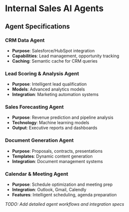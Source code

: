 ﻿# Internal Sales AI Agents

## Agent Specifications

### CRM Data Agent
- **Purpose**: Salesforce/HubSpot integration
- **Capabilities**: Lead management, opportunity tracking
- **Caching**: Semantic cache for CRM queries

### Lead Scoring & Analysis Agent
- **Purpose**: Intelligent lead qualification
- **Models**: Advanced analytics models
- **Integration**: Marketing automation systems

### Sales Forecasting Agent
- **Purpose**: Revenue prediction and pipeline analysis  
- **Technology**: Machine learning models
- **Output**: Executive reports and dashboards

### Document Generation Agent
- **Purpose**: Proposals, contracts, presentations
- **Templates**: Dynamic content generation
- **Integration**: Document management systems

### Calendar & Meeting Agent
- **Purpose**: Schedule optimization and meeting prep
- **Integration**: Outlook, Gmail, Calendly
- **Features**: Intelligent scheduling, agenda preparation

*TODO: Add detailed agent workflows and integration specs*

